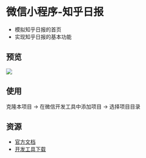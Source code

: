 # 微信小程序-知乎日报

* 模拟知乎日报的首页
* 实现知乎日报的基本功能

## 预览

![](images/main_demo.png,main_demo1.png)

## 使用

克隆本项目 -> 在微信开发工具中添加项目 -> 选择项目目录

## 资源

* [官方文档](https://mp.weixin.qq.com/debug/wxadoc/dev/?t=1474644083132)
* [开发工具下载](https://mp.weixin.qq.com/debug/wxadoc/dev/devtools/download.html?t=1474644089359)
